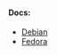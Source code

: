 #### Docs:
- [Debian](https://wiki.debian.org/NFSServerSetup)
- [Fedora](https://fedoraproject.org/wiki/Administration_Guide_Draft/NFS)
